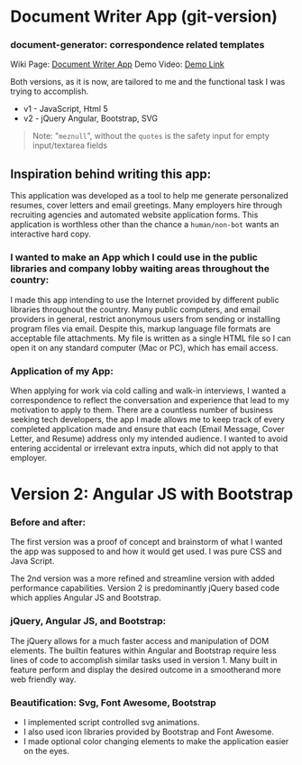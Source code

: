 # Document Writer App (git-version)

### document-generator: correspondence related templates

Wiki Page: [Document Writer App](http://mezcel.wixsite.com/documentapp)
Demo Video: [Demo Link](https://mezcel.wixsite.com/documentapp/demo-video)

Both versions, as it is now, are tailored to me and the functional task I was trying to accomplish.

* v1 - JavaScript, Html 5
* v2 - jQuery Angular, Bootstrap, SVG

> Note: "```meznull```", without the ```quotes``` is the safety input for empty input/textarea fields

## Inspiration behind writing this app:

This application was developed as a tool to help me generate personalized resumes, cover letters and email greetings. Many employers hire through recruiting agencies and automated website application forms. This application is worthless other than the chance a ```human/non-bot``` wants an interactive hard copy.

### I wanted to make an App which I could use in the public libraries and company lobby waiting areas throughout the country:

I made this app intending to use the Internet provided by different public libraries throughout the country. Many public computers, and email providers in general, restrict anonymous users from sending or installing program files via email.  Despite this, markup language file formats are acceptable file attachments. My file is written as a single HTML file so I can open it on any standard computer (Mac or PC), which has email access.

### Application of my App:

When applying for work via cold calling and walk-in interviews, I wanted a correspondence to reflect the conversation and experience that lead to my motivation to apply to them. There are a countless number of business seeking tech developers, the app I made allows me to keep track of every completed application made and ensure that each (Email Message, Cover Letter, and Resume) address only my intended audience. I wanted to avoid entering accidental or irrelevant extra inputs, which did not apply to that employer.

# Version 2: Angular JS with Bootstrap

### Before and after:

The first version was a proof of concept and brainstorm of what I wanted the app was supposed to and how it would get used. I was pure CSS and Java Script.

The 2nd version was a more refined and streamline version with added performance capabilities. Version 2 is predominantly jQuery based code which applies Angular JS and Bootstrap.

### jQuery, Angular JS, and Bootstrap:

The jQuery allows for a much faster access and manipulation of DOM elements. The builtin features within Angular and Bootstrap require less lines of code to accomplish similar tasks used in version 1. Many built in feature perform and display the desired outcome in a smootherand more web friendly way.

### Beautification: Svg, Font Awesome, Bootstrap

* I implemented script controlled svg animations.
* I also used icon libraries provided by Bootstrap and Font Awesome.
* I made optional color changing elements to make the application easier on the eyes.

